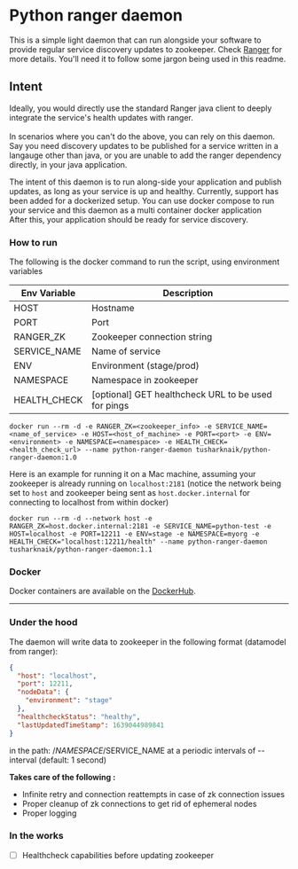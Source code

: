 # Python ranger daemon

This is a simple light daemon that can run alongside your software to provide regular service discovery updates to zookeeper.
Check [Ranger](https://github.com/appform-io/ranger) for more details. You'll need it to follow some jargon being used in this readme.

## Intent
Ideally, you would directly use the standard Ranger java client to deeply integrate the service's health updates with ranger.<br>  
In scenarios where you can't do the above, you can rely on this daemon. 
Say you need discovery updates to be published for a service written in a langauge other than java, or you are unable to add the ranger dependency directly, in your java application.

The intent of this daemon is to run along-side your application and publish updates, as long as your service is up and healthy.
Currently, support has been added for a dockerized setup.
You can use docker compose to run your service and this daemon as a multi container docker application<br>
After this, your application should be ready for service discovery.

### How to run
The following is the docker command to run the script, using environment variables

| Env Variable | Description                                         |
|--------------|-----------------------------------------------------|
| HOST         | Hostname                                            |
| PORT         | Port                                                |
| RANGER_ZK    | Zookeeper connection string                         |
| SERVICE_NAME | Name of service                                     |
| ENV          | Environment (stage/prod)                            |
| NAMESPACE    | Namespace in zookeeper                              |
| HEALTH_CHECK | [optional] GET healthcheck URL to be used for pings |


```shell
docker run --rm -d -e RANGER_ZK=<zookeeper_info> -e SERVICE_NAME=<name_of_service> -e HOST=<host_of_machine> -e PORT=<port> -e ENV=<environment> -e NAMESPACE=<namespace> -e HEALTH_CHECK=<health_check_url> --name python-ranger-daemon tusharknaik/python-ranger-daemon:1.0
```

Here is an example for running it on a Mac machine, assuming your zookeeper is already running on `localhost:2181` (notice the network being set to `host` and zookeeper being sent as `host.docker.internal` for connecting to localhost from within docker)
```shell
docker run --rm -d --network host -e RANGER_ZK=host.docker.internal:2181 -e SERVICE_NAME=python-test -e HOST=localhost -e PORT=12211 -e ENV=stage -e NAMESPACE=myorg -e HEALTH_CHECK="localhost:12211/health" --name python-ranger-daemon tusharknaik/python-ranger-daemon:1.1
```

### Docker
Docker containers are available on the [DockerHub](https://hub.docker.com/repository/docker/tusharknaik/python-ranger-daemon).

---

### Under the hood
The daemon will write data to zookeeper in the following format (datamodel from ranger):
```json
{
  "host": "localhost",
  "port": 12211,
  "nodeData": {
    "environment": "stage"
  },
  "healthcheckStatus": "healthy",
  "lastUpdatedTimeStamp": 1639044989841
}
```
in the path: /$NAMESPACE/$SERVICE_NAME
at a periodic intervals of --interval (default: 1 second)

**Takes care of the following :**
- Infinite retry and connection reattempts in case of zk connection issues
- Proper cleanup of zk connections to get rid of ephemeral nodes
- Proper logging



### In the works
- [ ] Healthcheck capabilities before updating zookeeper
